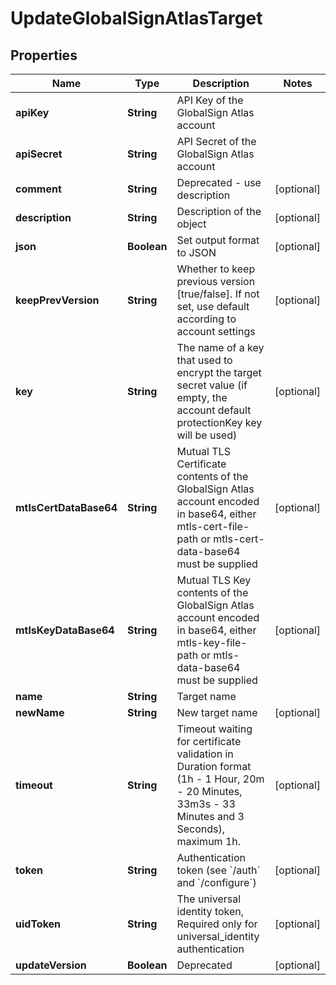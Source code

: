

# UpdateGlobalSignAtlasTarget


## Properties

Name | Type | Description | Notes
------------ | ------------- | ------------- | -------------
**apiKey** | **String** | API Key of the GlobalSign Atlas account | 
**apiSecret** | **String** | API Secret of the GlobalSign Atlas account | 
**comment** | **String** | Deprecated - use description |  [optional]
**description** | **String** | Description of the object |  [optional]
**json** | **Boolean** | Set output format to JSON |  [optional]
**keepPrevVersion** | **String** | Whether to keep previous version [true/false]. If not set, use default according to account settings |  [optional]
**key** | **String** | The name of a key that used to encrypt the target secret value (if empty, the account default protectionKey key will be used) |  [optional]
**mtlsCertDataBase64** | **String** | Mutual TLS Certificate contents of the GlobalSign Atlas account encoded in base64, either mtls-cert-file-path or mtls-cert-data-base64 must be supplied |  [optional]
**mtlsKeyDataBase64** | **String** | Mutual TLS Key contents of the GlobalSign Atlas account encoded in base64, either mtls-key-file-path or mtls-data-base64 must be supplied |  [optional]
**name** | **String** | Target name | 
**newName** | **String** | New target name |  [optional]
**timeout** | **String** | Timeout waiting for certificate validation in Duration format (1h - 1 Hour, 20m - 20 Minutes, 33m3s - 33 Minutes and 3 Seconds), maximum 1h. |  [optional]
**token** | **String** | Authentication token (see &#x60;/auth&#x60; and &#x60;/configure&#x60;) |  [optional]
**uidToken** | **String** | The universal identity token, Required only for universal_identity authentication |  [optional]
**updateVersion** | **Boolean** | Deprecated |  [optional]



